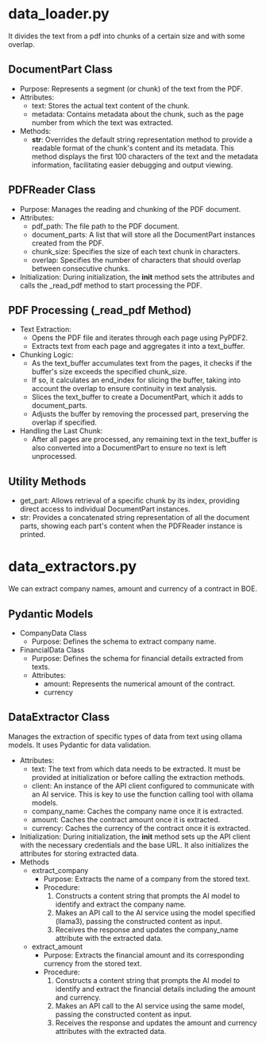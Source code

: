# data_loader.py

It divides the text from a pdf into chunks of a certain size and with some overlap.

## DocumentPart Class

- Purpose: Represents a segment (or chunk) of the text from the PDF.
- Attributes:
    - text: Stores the actual text content of the chunk.
    - metadata: Contains metadata about the chunk, such as the page number from which the text was extracted.
- Methods:
    - __str__: Overrides the default string representation method to provide a readable format of the chunk's content and its metadata. This method displays the first 100 characters of the text and the metadata information, facilitating easier debugging and output viewing.

## PDFReader Class

- Purpose: Manages the reading and chunking of the PDF document.
- Attributes:
    - pdf_path: The file path to the PDF document.
    - document_parts: A list that will store all the DocumentPart instances created from the PDF.
    - chunk_size: Specifies the size of each text chunk in characters.
    - overlap: Specifies the number of characters that should overlap between consecutive chunks.
- Initialization: During initialization, the __init__ method sets the attributes and calls the _read_pdf method to start processing the PDF.

## PDF Processing (_read_pdf Method)

- Text Extraction:
    - Opens the PDF file and iterates through each page using PyPDF2.
    - Extracts text from each page and aggregates it into a text_buffer.
- Chunking Logic:
    - As the text_buffer accumulates text from the pages, it checks if the buffer's size exceeds the specified chunk_size.
    - If so, it calculates an end_index for slicing the buffer, taking into account the overlap to ensure continuity in text analysis.
    - Slices the text_buffer to create a DocumentPart, which it adds to document_parts.
    - Adjusts the buffer by removing the processed part, preserving the overlap if specified.
- Handling the Last Chunk:
    - After all pages are processed, any remaining text in the text_buffer is also converted into a DocumentPart to ensure no text is left unprocessed.

## Utility Methods
- get_part: Allows retrieval of a specific chunk by its index, providing direct access to individual DocumentPart instances.
- str: Provides a concatenated string representation of all the document parts, showing each part's content when the PDFReader instance is printed.

# data_extractors.py
We can extract company names, amount and currency of a contract in BOE.

## Pydantic Models
- CompanyData Class
    - Purpose: Defines the schema to extract company name.
- FinancialData Class
    - Purpose: Defines the schema for financial details extracted from texts.
    - Attributes:
        - amount: Represents the numerical amount of the contract.
        - currency
## DataExtractor Class
Manages the extraction of specific types of data from text using ollama models. It uses Pydantic for data validation.

- Attributes:
    - text: The text from which data needs to be extracted. It must be provided at initialization or before calling the extraction methods.
    - client: An instance of the API client configured to communicate with an AI service. This is key to use the function calling tool with ollama models.
    - company_name: Caches the company name once it is extracted.
    - amount: Caches the contract amount once it is extracted.
    - currency: Caches the currency of the contract once it is extracted.
- Initialization: During initialization, the __init__ method sets up the API client with the necessary credentials and the base URL. It also initializes the attributes for storing extracted data.
- Methods
    - extract_company
        - Purpose: Extracts the name of a company from the stored text.
        - Procedure:
            1. Constructs a content string that prompts the AI model to identify and extract the company name.
            2. Makes an API call to the AI service using the model specified (llama3), passing the constructed content as input.
            3. Receives the response and updates the company_name attribute with the extracted data.
    - extract_amount
        - Purpose: Extracts the financial amount and its corresponding currency from the stored text.
        - Procedure:
            1. Constructs a content string that prompts the AI model to identify and extract the financial details including the amount and currency.
            2. Makes an API call to the AI service using the same model, passing the constructed content as input.
            3. Receives the response and updates the amount and currency attributes with the extracted data.
